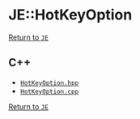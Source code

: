 # JE::HotKeyOption

[Return to `JE`](/docs/je.md)

## C++

- [`HotKeyOption.hpp`](/src/je/HotKeyOption.hpp)
- [`HotKeyOption.cpp`](/src/je/HotKeyOption.cpp)

[Return to `JE`](/docs/je.md)